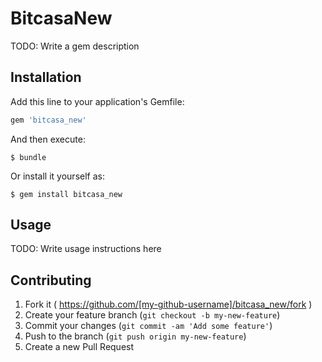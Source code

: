 # BitcasaNew

TODO: Write a gem description

## Installation

Add this line to your application's Gemfile:

```ruby
gem 'bitcasa_new'
```

And then execute:

    $ bundle

Or install it yourself as:

    $ gem install bitcasa_new

## Usage

TODO: Write usage instructions here

## Contributing

1. Fork it ( https://github.com/[my-github-username]/bitcasa_new/fork )
2. Create your feature branch (`git checkout -b my-new-feature`)
3. Commit your changes (`git commit -am 'Add some feature'`)
4. Push to the branch (`git push origin my-new-feature`)
5. Create a new Pull Request
